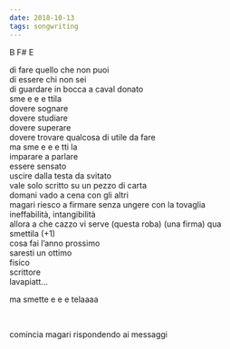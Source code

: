```yaml
---
date: 2018-10-13
tags: songwriting
---
```

B F# E

di fare quello che non puoi  
di essere chi non sei  
di guardare in bocca a caval donato  
sme e e e ttila  
dovere sognare  
dovere studiare  
dovere superare  
dovere trovare qualcosa di utile da fare  
ma sme e e e tti la  
imparare a parlare  
essere sensato  
uscire dalla testa da svitato  
vale solo scritto su un pezzo di carta  
domani vado a cena con gli altri  
magari riesco a firmare senza ungere con la tovaglia  
ineffabilità, intangibilità  
allora a che cazzo vi serve (questa roba) (una firma) qua  
smettila (+1)  
cosa fai l’anno prossimo  
saresti un ottimo  
fisico  
scrittore  
lavapiatt...

ma smette e e e telaaaa

<br>

comincia magari rispondendo ai messaggi

